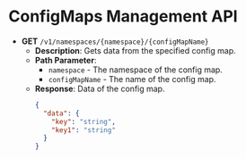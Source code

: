 # ConfigMaps Management API

- **GET** `/v1/namespaces/{namespace}/{configMapName}`
  - **Description**: Gets data from the specified config map.
  - **Path Parameter**:
    - `namespace` - The namespace of the config map.
    - `configMapName` - The name of the config map.
  - **Response**: Data of the config map.
    ```json
    {
      "data": {
        "key": "string",
        "key1": "string"
      }
    }
    ```
